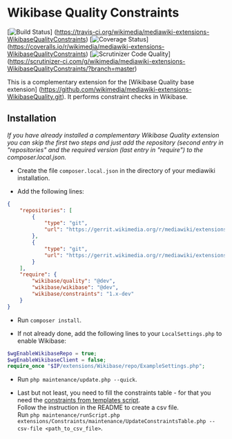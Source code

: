 # Wikibase Quality Constraints
[![Build Status](https://travis-ci.org/wikimedia/mediawiki-extensions-WikibaseQualityConstraints.svg?branch=master)]
(https://travis-ci.org/wikimedia/mediawiki-extensions-WikibaseQualityConstraints)
[![Coverage Status](https://coveralls.io/repos/wikimedia/mediawiki-extensions-WikibaseQualityConstraints/badge.svg)]
(https://coveralls.io/r/wikimedia/mediawiki-extensions-WikibaseQualityConstraints)
[![Scrutinizer Code Quality](https://scrutinizer-ci.com/g/wikimedia/mediawiki-extensions-WikibaseQualityConstraints/badges/quality-score.png?b=master)]
(https://scrutinizer-ci.com/g/wikimedia/mediawiki-extensions-WikibaseQualityConstraints/?branch=master)

This is a complementary extension for the [Wikibase Quality base extension]
(https://github.com/wikimedia/mediawiki-extensions-WikibaseQuality.git).
It performs constraint checks in Wikibase.

## Installation

_If you have already installed a complementary Wikibase Quality extension you can skip the first two steps and just
add the repository (second entry in "repositories" and the required version (last entry in "require") to the
composer.local.json._  

* Create the file `composer.local.json` in the directory of your mediawiki installation.

* Add the following lines:
```json
{
    "repositories": [
        {
            "type": "git",
            "url": "https://gerrit.wikimedia.org/r/mediawiki/extensions/WikibaseQuality"
        },
        {
            "type": "git",
            "url": "https://gerrit.wikimedia.org/r/mediawiki/extensions/WikibaseQualityConstraints"
        }
    ],
    "require": {
        "wikibase/quality": "@dev",
        "wikibase/wikibase": "@dev",
        "wikibase/constraints": "1.x-dev"
    }
}
```

* Run `composer install`.

* If not already done, add the following lines to your `LocalSettings.php` to enable Wikibase:
```php
$wgEnableWikibaseRepo = true;
$wgEnableWikibaseClient = false;
require_once "$IP/extensions/Wikibase/repo/ExampleSettings.php";
```

* Run `php maintenance/update.php --quick`.

* Last but not least, you need to fill the constraints table - for that you need the
[constraints from templates script](https://github.com/WikidataQuality/ConstraintsFromTemplates).  
Follow the instruction in the README to create a csv file.  
Run `php maintenance/runScript.php extensions/Constraints/maintenance/UpdateConstraintsTable.php --csv-file <path_to_csv_file>`.